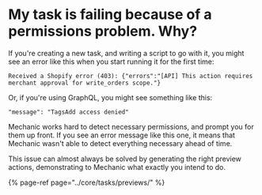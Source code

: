 # My task is failing because of a permissions problem. Why?

If you're creating a new task, and writing a script to go with it, you might see an error like this when you start running it for the first time:

```text
Received a Shopify error (403): {"errors":"[API] This action requires merchant approval for write_orders scope."}
```

Or, if you're using GraphQL, you might see something like this:

```text
"message": "TagsAdd access denied"
```

Mechanic works hard to detect necessary permissions, and prompt you for them up front. If you see an error message like this one, it means that Mechanic wasn't able to detect everything necessary ahead of time.

This issue can almost always be solved by generating the right preview actions, demonstrating to Mechanic what exactly you intend to do.

{% page-ref page="../core/tasks/previews/" %}

